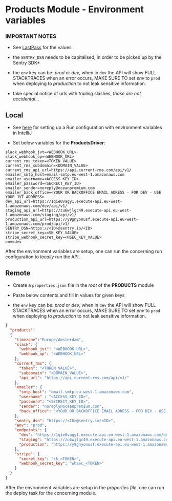 # Products Module - Environment variables

### IMPORTANT NOTES 

- See [LastPass](https://lastpass.com) for the values

- the `SENTRY_DSN` needs to be capitalised, in order to be picked up by the Sentry SDK*

- the `env` key can be: _prod_ or _dev_, when in `dev` the API will show FULL STACKTRACES when an error occurs, MAKE SURE TO set _env_ to `prod` when deploying to _production_ to not leak sensitive information.

- take special notice of urls with *trailing* slashes, *those are not accidental*...

## Local 

- See [here](Run%20config%20setup) for setting up a Run configuration with environment variables in IntelliJ

- Set below variables for the **ProductsDriver**:

```
slack_webhook_jvt=<WEBHOOK_URL>
slack_webhook_op=<WEBHOOK_URL>
current_rms_token=<TOKEN_VALUE>
current_rms_subdomain=<DOMAIN_VALUE>
current_rms_api_url=https://api.current-rms.com/api/v1/
emailer_smtp_host=email-smtp.eu-west-1.amazonaws.com
emailer_username=<ACCESS_KEY_ID>
emailer_password=<SECRECT_KEY_ID>
emailer_sender=noreply@oceanpremium.com
emailer_back_office=<YOUR OR BACKOFFICE EMAIL ADRESS - FOR DEV - USE YOUR JVT ADDRESS>
dev_api_url=https://1qie0vagy1.execute-api.eu-west-1.amazonaws.com/dev/api/v1/
staging_api_url=https://zu6wjlgc49.execute-api.eu-west-1.amazonaws.com/staging/api/v1/
production_api_url=https://y9gnyonusf.execute-api.eu-west-1.amazonaws.com/prod/api/v1/
SENTRY_DSN=https://<ID>@sentry.io/<ID>
stripe_secret_key=<SK_KEY_VALUE>
stripe_webhook_secret_key=<HSEC_KEY_VALUE>
env=dev
```


After the environment variables are setup, one can run the concerning run configuration to _locally_ run the API.


## Remote

- Create a `properties.json` file in the _root_ of the **PRODUCTS** module

- Paste below contents and fill in values for given keys

- the `env` key can be: _prod_ or _dev_, when in `dev` the API will show FULL STACKTRACES when an error occurs, MAKE SURE TO set _env_ to `prod` when deploying to _production_ to not leak sensitive information.


```json
{
  "products":
  {
    "timezone":"Europe/Amsterdam",
    "slack": {
      "webhook_jvt": "<WEBHOOK_URL>",
      "webhook_op": "<WEBHOOK_URL>"
    },
    "current_rms": {
      "token": "<TOKEN_VALUE>",
      "subdomain": "<DOMAIN_VALUE>",
      "api_url": "https://api.current-rms.com/api/v1/"
    },
    "emailer": {
      "smtp_host": "email-smtp.eu-west-1.amazonaws.com",
      "username" : "<ACCESS_KEY_ID>",
      "password": "<SECRECT_KEY_ID>",
      "sender": "noreply@oceanpremium.com",
      "back_office": "<YOUR OR BACKOFFICE EMAIL ADRESS - FOR DEV - USE YOUR JVT ADDRESS>"
    },
    "sentry_dsn": "https://<ID>@sentry.io/<ID>",
    "env": "prod",
    "endpoints": {
      "dev": "https://1qie0vagy1.execute-api.eu-west-1.amazonaws.com/dev/api/v1/",
      "staging": "https://zu6wjlgc49.execute-api.eu-west-1.amazonaws.com/staging/api/v1/",
      "production": "https://y9gnyonusf.execute-api.eu-west-1.amazonaws.com/prod/api/v1/"
    },
    "stripe": {
      "secret_key": "sk_<TOKEN>",
      "webhook_secret_key": "whsec_<TOKEN>"
    }
  }
}
```

After the environment variables are setup in the _properties file_, one can run the deploy task for the concerning module.